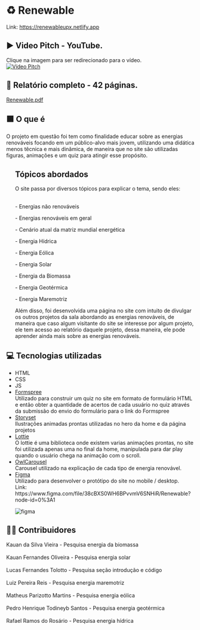 # ♻ Renewable

Link: https://renewableupx.netlify.app

## ▶ Video Pitch - YouTube.
Clique na imagem para ser redirecionado para o vídeo. <br>
[![Vídeo Pitch](https://user-images.githubusercontent.com/86172649/174493477-5211c6fe-31e2-4e15-bee8-53d2cbfc4bbe.PNG)](https://www.youtube.com/watch?v=d_2StmxKlGc)

## 📗 Relatório completo - 42 páginas.

[Renewable.pdf](https://github.com/lucastoll/Renewable/files/8935906/UPx3.pdf)

## 🟩 O que é

O projeto em questão foi tem como finalidade educar sobre as energias renováveis focando em um público-alvo mais jovem, utilizando uma didática menos têcnica e mais dinâmica, de maneira que no site são utilizadas figuras, animações e um quiz para atingir esse propósito. 

<ul>
  <h2>Tópicos abordados</h2>
</ul>
<ul>
  O site passa por diversos tópicos para explicar o tema, sendo eles: <br>
  <br>
  <p>- Energias não renováveis</p>
  <p>- Energias renováveis em geral</p>
  <p>- Cenário atual da matriz mundial energética</p>
  <p>- Energia Hídrica</p>
  <p>- Energia Eólica</p>
  <p>- Energia Solar</p>
  <p>- Energia da Biomassa</p>
  <p>- Energia Geotérmica</p>
  <p>- Energia Maremotriz</p>
  <P>Além disso, foi desenvolvida uma página no site com intuito de divulgar os outros projetos da sala abordando as energias renováveis, de maneira que caso algum visitante do site se interesse por algum projeto, ele tem acesso ao relatório daquele projeto, dessa maneira, ele pode aprender ainda mais sobre as energias renováveis.
</ul>
  
## 💻 Tecnologias utilizadas

<ul>
  <li>HTML</li>
  <li>CSS</li>
  <li>JS</li>
  <li><a href="https://formspree.io" target="_blank">Formspree</a></li>
  Utilizado para construir um quiz no site em formato de formulário HTML e então obter a quantidade de acertos de cada usuário no quiz através da submissão do envio do formulário para o link do Formspree<br>
  <li><a href="https://storyset.com" target="_blank">Storyset</a></li>
  Ilustrações animadas prontas utilizadas no hero da home e da página projetos
  <li><a href="https://lottiefiles.com" target="_blank">Lottie</a></li>
  O lottie é uma biblioteca onde existem varias animações prontas, no site foi utilizada apenas uma no final da home, manipulada para dar play quando o usuário chega na animação com o scroll. 
  <li><a href="https://owlcarousel2.github.io/OwlCarousel2/" target="_blank">OwlCarousel</a></li>
  Carousel utilizado na explicação de cada tipo de energia renovável.
  <li><a href="https://figma.com" target="_blank">Figma</a></li>
  <div>
  Utilizado para desenvolver o protótipo do site no mobile / desktop.
  <br>Link: https://www.figma.com/file/38cBXS0WH6BPvvmV6SNHiR/Renewable?node-id=0%3A1
  </div>
  

![figma](https://user-images.githubusercontent.com/86172649/174493201-721027ed-9090-4363-97d1-b393485c73a6.png)



</ul>
  
## 🙋‍♂️ Contribuidores
  Kauan da Silva Vieira - Pesquisa energia da biomassa<br><br>
  Kauan Fernandes Oliveira - Pesquisa energia solar<br><br>
  Lucas Fernandes Tolotto - Pesquisa seção introdução e código<br><br>
  Luiz Pereira Reis - Pesquisa energia maremotriz<br><br>
  Matheus Parizotto Martins - Pesquisa energia eólica<br><br>
  Pedro Henrique Todineyb Santos - Pesquisa energia geotérmica<br><br>
  Rafael Ramos do Rosário - Pesquisa energia hídrica<br><br>
  


    

  
  





